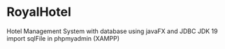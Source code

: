 # RoyalHotel
Hotel Management System with database using javaFX and JDBC
JDK 19
import sqlFile in phpmyadmin (XAMPP)
